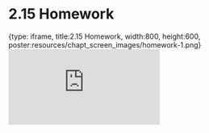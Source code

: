 # 2.15 Homework
 
{type: iframe, title:2.15 Homework, width:800, height:600, poster:resources/chapt_screen_images/homework-1.png}
![](https://mccoy-lab.github.io/hgv_modules/no_toc/homework-1.html)
 

 
